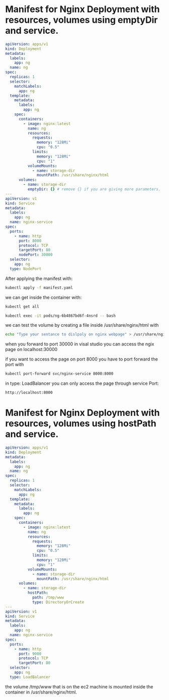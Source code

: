 # Manifest for Nginx Deployment with resources, volumes using emptyDir and service.

```yaml
apiVersion: apps/v1
kind: Deployment
metadata:
  labels:
    app: ng
  name: ng
spec:
  replicas: 1
  selector:
    matchLabels:
      app: ng
  template:
    metadata:
      labels:
        app: ng
    spec:
      containers:
        - image: nginx:latest
          name: ng
          resources:
            requests:
              memory: "128Mi"
              cpu: "0.5"
            limits:
              memory: "128Mi"
              cpu: "1"
          volumeMounts:
            - name: storage-dir
              mountPath: /usr/share/nginx/html
      volumes:
        - name: storage-dir
          emptyDir: {} # remove {} if you are giving more parameters.
---
apiVersion: v1
kind: Service
metadata:
  labels:
    app: ng
  name: nginx-service
spec:
  ports:
    - name: http
      port: 8000
      protocol: TCP
      targetPort: 80
      nodePort: 30000
  selector:
    app: ng
  type: NodePort
```

After applying the manifest with:

```bash
kubectl apply -f manifest.yaml
```
we can get inside the container with:

```bash
kubectl get all

kubectl exec -it pods/ng-6b4867bd6f-4nsrd -- bash

```
we can test the volume by creating a file inside /usr/share/nginx/html with 

```bash
echo "Type your sentance to dislpaly on nginx webpage" > /usr/share/nginx/html/index.html
```
when you forward to port 30000 in visal studio you can access the ngix page on localhost:30000

if you want to access the page on port 8000 you have to port forward the port with 

```bash
kubectl port-forward svc/nginx-service 8000:8000
```
in type: LoadBalancer you can only access the page through service Port:
```bash
http://localhost:8000
```
# Manifest for Nginx Deployment with resources, volumes using hostPath and service.
```yaml
apiVersion: apps/v1
kind: Deployment
metadata:
  labels:
    app: ng
  name: ng
spec:
  replicas: 1
  selector:
    matchLabels:
      app: ng
  template:
    metadata:
      labels:
        app: ng
    spec:
      containers:
        - image: nginx:latest
          name: ng
          resources:
            requests:
              memory: "128Mi"
              cpu: "0.5"
            limits:
              memory: "128Mi"
              cpu: "1"
          volumeMounts:
            - name: storage-dir
              mountPath: /usr/share/nginx/html
      volumes:
        - name: storage-dir
          hostPath:
            path: /tmp/www
            type: DirectoryOrCreate
---
apiVersion: v1
kind: Service
metadata:
  labels:
    app: ng
  name: nginx-service
spec:
  ports:
    - name: http
      port: 9000
      protocol: TCP
      targetPort: 80
  selector:
    app: ng
  type: LoadBalancer
```
the volume /tmp/www that is on the ec2 machine is mounted inside the container in /usr/share/nginx/html.
